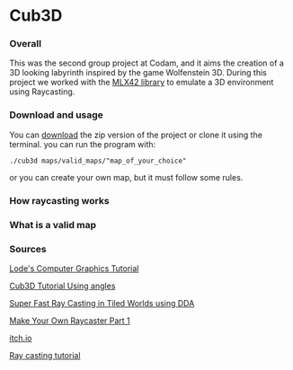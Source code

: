 # **Cub3D**

### Overall
This was the second group project at Codam, and it aims the creation of a 3D 
looking labyrinth inspired by the game Wolfenstein 3D. 
During this project we worked with the [MLX42 library](https://github.com/codam-coding-college/MLX42)
to emulate a 3D environment using Raycasting.

### Download and usage
You can [download](https://github.com/Porcupinine/Cub3D/archive/refs/heads/main.zip)
the zip version of the project or clone it using the terminal.
you can run the program with:
```console
./cub3d maps/valid_maps/"map_of_your_choice"
```
or you can create your own map, but it must follow some rules.

### How raycasting works

### What is a valid map


### **Sources**

[Lode's Computer Graphics Tutorial](https://lodev.org/cgtutor/raycasting.html)

[Cub3D Tutorial Using angles](https://medium.com/@afatir.ahmedfatir/cub3d-tutorial-af5dd31d2fcf)

[Super Fast Ray Casting in Tiled Worlds using DDA](https://www.youtube.com/watch?v=NbSee-XM7WA&ab_channel=javidx9)

[Make Your Own Raycaster Part 1](https://www.youtube.com/watch?v=gYRrGTC7GtA&ab_channel=3DSage)

[itch.io](https://itch.io/game-assets/free/tag-animation/tag-fantasy)

[Ray casting tutorial](https://permadi.com/1996/05/ray-casting-tutorial-19/#SHADING)

